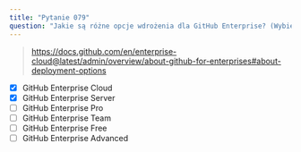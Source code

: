 ```yaml
---
title: "Pytanie 079"
question: "Jakie są różne opcje wdrożenia dla GitHub Enterprise? (Wybierz dwie.)"
---
```


> https://docs.github.com/en/enterprise-cloud@latest/admin/overview/about-github-for-enterprises#about-deployment-options
- [x] GitHub Enterprise Cloud
- [x] GitHub Enterprise Server
- [ ] GitHub Enterprise Pro
- [ ] GitHub Enterprise Team
- [ ] GitHub Enterprise Free
- [ ] GitHub Enterprise Advanced
